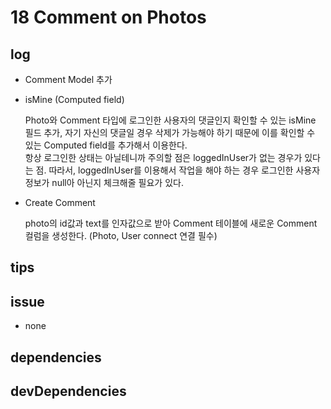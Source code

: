# 18 Comment on Photos

## log

- Comment Model 추가
- isMine (Computed field)

  Photo와 Comment 타입에 로그인한 사용자의 댓글인지 확인할 수 있는 isMine 필드 추가, 자기 자신의 댓글일 경우 삭제가 가능해야 하기 때문에 이를 확인할 수 있는 Computed field를 추가해서 이용한다.  
  항상 로그인한 상태는 아닐테니까 주의할 점은 loggedInUser가 없는 경우가 있다는 점. 따라서, loggedInUser를 이용해서 작업을 해야 하는 경우 로그인한 사용자 정보가 null아 아닌지 체크해줄 필요가 있다.

- Create Comment

  photo의 id값과 text를 인자값으로 받아 Comment 테이블에 새로운 Comment 컬럼을 생성한다. (Photo, User connect 연결 필수)

## tips

## issue

- none

## dependencies

## devDependencies
